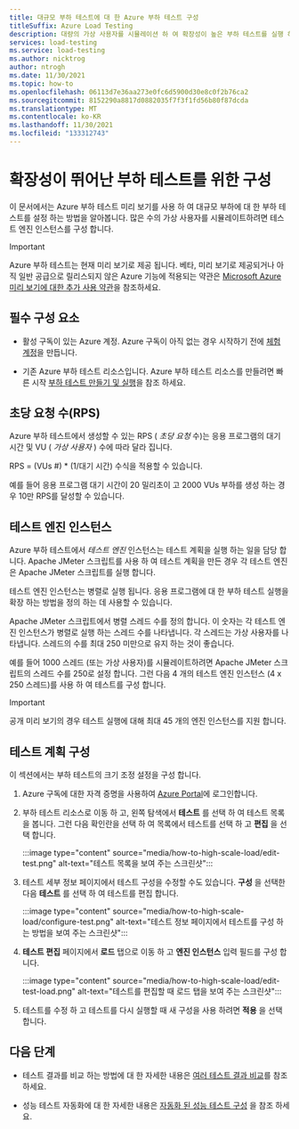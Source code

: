 ```yaml
---
title: 대규모 부하 테스트에 대 한 Azure 부하 테스트 구성
titleSuffix: Azure Load Testing
description: 대량의 가상 사용자를 시뮬레이션 하 여 확장성이 높은 부하 테스트를 실행 하도록 Azure 부하 테스트를 구성 하는 방법을 알아봅니다.
services: load-testing
ms.service: load-testing
ms.author: nicktrog
author: ntrogh
ms.date: 11/30/2021
ms.topic: how-to
ms.openlocfilehash: 06113d7e36aa273e0fc6d5900d30e8c0f2b76ca2
ms.sourcegitcommit: 8152290a8817d0882035f7f3f1fd56b80f87dcda
ms.translationtype: MT
ms.contentlocale: ko-KR
ms.lasthandoff: 11/30/2021
ms.locfileid: "133312743"
---
```

# <a name="configure-for-high-scale-load-testing"></a>확장성이 뛰어난 부하 테스트를 위한 구성

이 문서에서는 Azure 부하 테스트 미리 보기를 사용 하 여 대규모 부하에 대 한 부하 테스트를 설정 하는 방법을 알아봅니다. 많은 수의 가상 사용자를 시뮬레이트하려면 테스트 엔진 인스턴스를 구성 합니다.

> [!IMPORTANT]
> Azure 부하 테스트는 현재 미리 보기로 제공 됩니다.
> 베타, 미리 보기로 제공되거나 아직 일반 공급으로 릴리스되지 않은 Azure 기능에 적용되는 약관은 [Microsoft Azure 미리 보기에 대한 추가 사용 약관](https://azure.microsoft.com/support/legal/preview-supplemental-terms/)을 참조하세요.

## <a name="prerequisites"></a>필수 구성 요소  

- 활성 구독이 있는 Azure 계정. Azure 구독이 아직 없는 경우 시작하기 전에 [체험 계정](https://azure.microsoft.com/free/?WT.mc_id=A261C142F)을 만듭니다.  

- 기존 Azure 부하 테스트 리소스입니다. Azure 부하 테스트 리소스를 만들려면 빠른 시작 [부하 테스트 만들기 및 실행](./quickstart-create-and-run-load-test.md)을 참조 하세요.

## <a name="requests-per-second-rps"></a>초당 요청 수(RPS)

Azure 부하 테스트에서 생성할 수 있는 RPS ( *초당 요청* 수)는 응용 프로그램의 대기 시간 및 VU ( *가상 사용자* ) 수에 따라 달라 집니다. 

RPS = (VUs #) * (1/대기 시간) 수식을 적용할 수 있습니다.

예를 들어 응용 프로그램 대기 시간이 20 밀리초이 고 2000 VUs 부하를 생성 하는 경우 10만 RPS를 달성할 수 있습니다.

## <a name="test-engine-instances"></a>테스트 엔진 인스턴스

Azure 부하 테스트에서 *테스트 엔진* 인스턴스는 테스트 계획을 실행 하는 일을 담당 합니다. Apache JMeter 스크립트를 사용 하 여 테스트 계획을 만든 경우 각 테스트 엔진은 Apache JMeter 스크립트를 실행 합니다.

테스트 엔진 인스턴스는 병렬로 실행 됩니다. 응용 프로그램에 대 한 부하 테스트 실행을 확장 하는 방법을 정의 하는 데 사용할 수 있습니다.

Apache JMeter 스크립트에서 병렬 스레드 수를 정의 합니다. 이 숫자는 각 테스트 엔진 인스턴스가 병렬로 실행 하는 스레드 수를 나타냅니다. 각 스레드는 가상 사용자를 나타냅니다. 스레드의 수를 최대 250 미만으로 유지 하는 것이 좋습니다.

예를 들어 1000 스레드 (또는 가상 사용자)를 시뮬레이트하려면 Apache JMeter 스크립트의 스레드 수를 250로 설정 합니다. 그런 다음 4 개의 테스트 엔진 인스턴스 (4 x 250 스레드)를 사용 하 여 테스트를 구성 합니다.

> [!IMPORTANT]
> 공개 미리 보기의 경우 테스트 실행에 대해 최대 45 개의 엔진 인스턴스를 지원 합니다.

## <a name="configure-your-test-plan"></a>테스트 계획 구성

이 섹션에서는 부하 테스트의 크기 조정 설정을 구성 합니다.

1. Azure 구독에 대한 자격 증명을 사용하여 [Azure Portal](https://portal.azure.com)에 로그인합니다.

1. 부하 테스트 리소스로 이동 하 고, 왼쪽 탐색에서 **테스트** 를 선택 하 여 테스트 목록을 봅니다. 그런 다음 확인란을 선택 하 여 목록에서 테스트를 선택 하 고 **편집** 을 선택 합니다.

    :::image type="content" source="media/how-to-high-scale-load/edit-test.png" alt-text="테스트 목록을 보여 주는 스크린샷":::

1. 테스트 세부 정보 페이지에서 테스트 구성을 수정할 수도 있습니다. **구성** 을 선택한 다음 **테스트** 를 선택 하 여 테스트를 편집 합니다.

    :::image type="content" source="media/how-to-high-scale-load/configure-test.png" alt-text="테스트 정보 페이지에서 테스트를 구성 하는 방법을 보여 주는 스크린샷":::

1. **테스트 편집** 페이지에서 **로드** 탭으로 이동 하 고 **엔진 인스턴스** 입력 필드를 구성 합니다.

    :::image type="content" source="media/how-to-high-scale-load/edit-test-load.png" alt-text="테스트를 편집할 때 로드 탭을 보여 주는 스크린샷":::

1. 테스트를 수정 하 고 테스트를 다시 실행할 때 새 구성을 사용 하려면 **적용** 을 선택 합니다.

## <a name="next-steps"></a>다음 단계

- 테스트 결과를 비교 하는 방법에 대 한 자세한 내용은 [여러 테스트 결과 비교](./how-to-compare-multiple-test-runs.md)를 참조 하세요.

- 성능 테스트 자동화에 대 한 자세한 내용은 [자동화 된 성능 테스트 구성](./tutorial-cicd-azure-pipelines.md) 을 참조 하세요.
